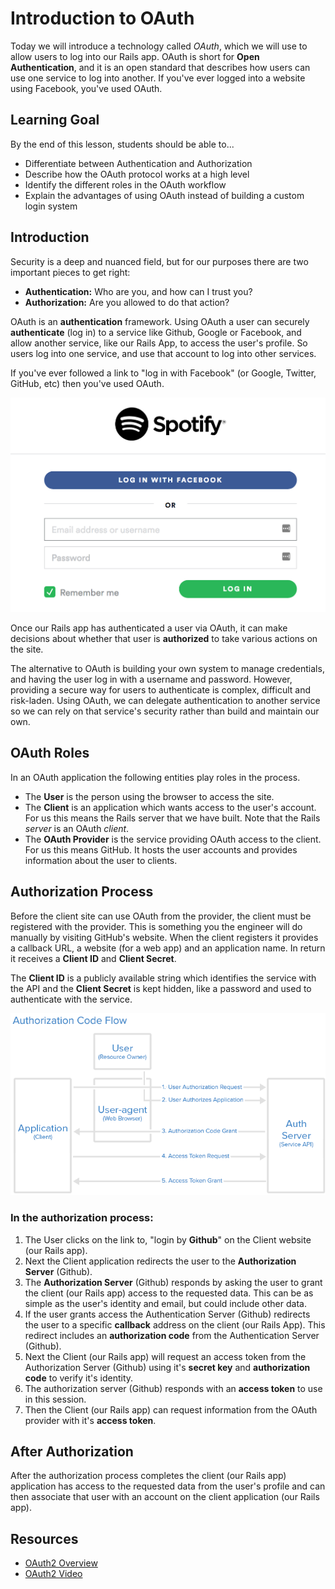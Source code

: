 # Introduction to OAuth

Today we will introduce a technology called *OAuth*, which we will use to allow users to log into our Rails app. OAuth is short for **Open Authentication**, and it is an open standard that describes how users can use one service to log into another. If you've ever logged into a website using Facebook, you've used OAuth.


## Learning Goal
By the end of this lesson, students should be able to...

- Differentiate between Authentication and Authorization
- Describe how the OAuth protocol works at a high level
- Identify the different roles in the OAuth workflow
- Explain the advantages of using OAuth instead of building a custom login system

## Introduction

Security is a deep and nuanced field, but for our purposes there are two important pieces to get right:
- **Authentication:** Who are you, and how can I trust you?
- **Authorization:** Are you allowed to do that action?

OAuth is an **authentication** framework.  Using OAuth a user can securely **authenticate** (log in) to a service like Github, Google or Facebook, and allow another service, like our Rails App, to access the user's profile. So users log into one service, and use that account to log into other services.

If you've ever followed a link to "log in with Facebook" (or Google, Twitter, GitHub, etc) then you've used OAuth.

![Log in with Facebook button](images/oauth_in_the_wild.png)

Once our Rails app has authenticated a user via OAuth, it can make decisions about whether that user is **authorized** to take various actions on the site.

The alternative to OAuth is building your own system to manage credentials, and having the user log in with a username and password. However, providing a secure way for users to authenticate is complex, difficult and risk-laden. Using OAuth, we can delegate authentication to another service so we can rely on that service's security rather than build and maintain our own.

## OAuth Roles

In an OAuth application the following entities play roles in the process.

* The **User** is the person using the browser to access the site.
* The **Client** is an application which wants access to the user's account. For us this means the Rails server that we have built. Note that the Rails _server_ is an OAuth _client_.
* The **OAuth Provider** is the service providing OAuth access to the client. For us this means GitHub. It hosts the user accounts and provides information about the user to clients.

## Authorization Process

Before the client site can use OAuth from the provider, the client must be registered with the provider.  This is something you the engineer will do manually by visiting GitHub's website.  When the client registers it provides a callback URL, a website (for a web app) and an application name.  In return it receives a **Client ID** and **Client Secret**.  

The **Client ID** is a publicly available string which identifies the service with the API and the **Client Secret** is kept hidden, like a password and used to authenticate with the service.

![OAuth Process](./images/auth_code_flow.png )

### In the authorization process:

1. The User clicks on the link to, "login by **Github**" on the Client website (our Rails app).
1. Next the Client application redirects the user to the **Authorization Server** (Github).
1. The **Authorization Server** (Github) responds by asking the user to grant the client (our Rails app) access to the requested data.  This can be as simple as the user's identity and email, but could include other data.
1. If the user grants access the Authentication Server (Github) redirects the user to a specific **callback** address on the client (our Rails App).  This redirect includes an **authorization code** from the Authentication Server (Github).
1. Next the Client (our Rails app) will request an access token from the Authorization Server (Github) using it's **secret key** and **authorization code** to verify it's identity.
1. The authorization server (Github) responds with an **access token** to use in this session.
1. Then the Client (our Rails app) can request information from the OAuth provider with it's **access token**.

## After Authorization

After the authorization process completes the client (our Rails app) application has access to the requested data from the user's profile and can then associate that user with an account on the client application (our Rails app).  

## Resources
-  [OAuth2 Overview](https://www.digitalocean.com/community/tutorials/an-introduction-to-OAuth-2)
- [OAuth2 Video](https://youtu.be/CPbvxxslDTU)
